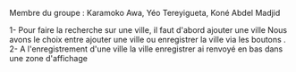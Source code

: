 Membre du groupe :  Karamoko Awa, Yéo Tereyigueta, Koné Abdel Madjid


  1- Pour faire la recherche sur une ville, il faut d'abord ajouter une ville 
  Nous avons le choix entre ajouter une ville ou enregistrer la ville via les boutons .
  2- A l'enregistrement d'une ville la ville enregistrer  ai renvoyé en bas dans une zone d'affichage 
